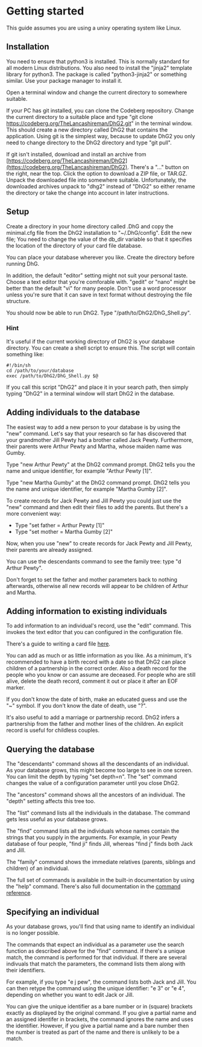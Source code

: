 # Getting started

This guide assumes you are using a unixy operating system like Linux.

## Installation

You need to ensure that python3 is installed. This is normally standard for all modern Linux distributions.
You also need to install the "jinja2" template library for python3. The package is called "python3-jinja2"
or something similar. Use your package manager to install it.

Open a terminal window and change the current directory to somewhere suitable.

If your PC has git installed, you can clone the Codeberg repository. Change the current directory to
a suitable place and type "git clone https://codeberg.org/TheLancashireman/DhG2.git" in the terminal
window. This should create a new directory called DhG2 that contains the application. Using git is
the simplest way, because to update DhG2 you only need to change directory to the DhG2 directory
and type "git pull".

If git isn't installed, download and install an archive from
[https://codeberg.org/TheLancashireman/DhG2](https://codeberg.org/TheLancashireman/DhG2).
There's a "..." button on the right, near the top. Click the option to download a ZIP file, or TAR.GZ.
Unpack the downloaded file into somewhere suitable. Unfortunately, the downloaded archives unpack to
"dhg2" instead of "DhG2" so either rename the directory or take the change into account in later instructions.

## Setup

Create a directory in your home directory called .DhG and copy the minimal.cfg file from the DhG2 installation
to "~/.DhG/config". Edit the new file; You need to change the value of the db_dir variable so that it
specifies the location of the directory of your card file database.

You can place your database wherever you like. Create the directory before running DhG.

In addition, the default "editor" setting might not suit your personal taste. Choose a text editor that
you're comforable with. "gedit" or "nano" might be better than the default "vi" for many people.
Don't use a word processor unless you're sure that it can save in text format without destroying
the file structure.

You should now be able to run DhG2. Type "/path/to/DhG2/DhG_Shell.py".

### Hint

It's useful if the current working directory of DhG2 is your database directory. You can create a
shell script to ensure this. The script will contain something like:

```text
#!/bin/sh
cd /path/to/your/database
exec /path/to/DhG2/DhG_Shell.py $@
```

If you call this script "DhG2" and place it in your search path, then simply typing "DhG2" in a terminal
window will start DhG2 in the database.

## Adding individuals to the database

The easiest way to add a new person to your database is by using the "new" command. Let's say that
your research so far has discovered that your grandmother Jill Pewty had a brother called Jack Pewty.
Furthermore, their parents were Arthur Pewty and Martha, whose maiden name was Gumby.

Type "new Arthur Pewty" at the DhG2 command prompt. DhG2 tells you the name and unique identifier,
for example "Arthur Pewty [1]".

Type "new Martha Gumby" at the DhG2 command prompt. DhG2 tells you the name and unique identifier,
for example "Martha Gumby [2]".

To create records for Jack Pewty and Jill Pewty you could just use the "new" command and then edit their
files to add the parents. But there's a more convenient way:

* Type "set father = Arthur Pewty [1]"
* Type "set mother = Martha Gumby [2]"

Now, when you use "new" to create records for Jack Pewty and Jill Pewty, their parents are already assigned.

You can use the descendants command to see the family tree: type "d Arthur Pewty".

Don't forget to set the father and mother parameters back to nothing afterwards, otherwise all new records will
appear to be children of Arthur and Martha.

## Adding information to existing individuals

To add information to an individual's record, use the "edit" command. This invokes the text editor that
you can configured in the configuration file.

There's a guide to writing a card file [here](doc/CardFormat.md).

You can add as much or as little information as you like. As a minimum, it's recommended to have a birth
record with a date so that DhG2 can place children of a partnership in the correct order. Also a death record
for the people who you know or can assume are deceased. For people who are still alive, delete the death
record, comment it out or place it after an EOF marker.

If you don't know the date of birth, make an educated guess and use the "~" symbol. If you don't know
the date of death, use "?".

It's also useful to add a marriage or partnership record. DhG2 infers a partnership from the father and
mother lines of the children. An explicit record is useful for childless couples.

## Querying the database

The "descendants" command shows all the descendants of an individual. As your database grows, this might
become too large to see in one screen. You can limit the depth by typing "set depth=n". The "set" command
changes the value of a configuration parameter until you close DhG2.

The "ancestors" command shows all the ancestors of an individual. The "depth" setting affects this tree too.

The "list" command lists all the individuals in the database. The command gets less useful as your database
grows.

The "find" command lists all the individuals whose names contain the strings that you supply in the arguments.
For example, in your Pewty database of four people, "find ji" finds Jill, whereas "find j" finds both Jack and Jill.

The "family" command shows the immediate relatives (parents, siblings and children) of an individual.

The full set of commands is available in the built-in documentation by using the "help" command. There's also
full documentation in the [command reference](CommandRef.md).

## Specifying an individual

As your database grows, you'll find that using name to identify an individual is no longer possible.

The commands that expect an individual as a parameter use the search function as described above for the
"find" command. If there's a unique match, the command is performed for that individual. If there are
several indivuals that match the parameters, the command lists them along with their identifiers.

For example, if you type "e j pew", the command lists both Jack and Jill. You can then retype the command
using the unique identifier: "e 3" or "e 4", depending on whether you want to edit Jack or Jill.

You can give the unique identifier as a bare number or in (square) brackets exactly as displayed by the
original command. If you give a partial name and an assigned identifer in brackets, the command ignores the
name and uses the identifier. However, if you give a partial name and a bare number then the number is treated
as part of the name and there is unlikely to be a match.
